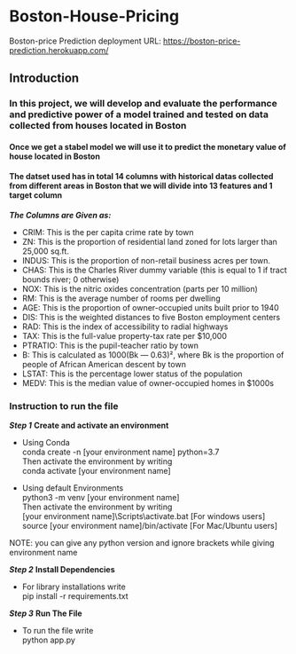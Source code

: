 # Boston-House-Pricing
Boston-price Prediction deployment URL: https://boston-price-prediction.herokuapp.com/

## Introduction

### In this project, we will develop and evaluate the performance and predictive power of a model trained and tested on data collected from houses located in Boston

#### Once we get a stabel model we will use it to predict the monetary value of house located in Boston

#### The datset used has in total 14 columns with historical datas collected from different areas in Boston that we will divide into 13 features and 1 target column

***The Columns are Given as:***
- CRIM: This is the per capita crime rate by town
- ZN: This is the proportion of residential land zoned for lots larger than 25,000 sq.ft.
- INDUS: This is the proportion of non-retail business acres per town.
- CHAS: This is the Charles River dummy variable (this is equal to 1 if tract bounds river; 0 otherwise)
- NOX: This is the nitric oxides concentration (parts per 10 million)
- RM: This is the average number of rooms per dwelling
- AGE: This is the proportion of owner-occupied units built prior to 1940
- DIS: This is the weighted distances to five Boston employment centers
- RAD: This is the index of accessibility to radial highways
- TAX: This is the full-value property-tax rate per  \$10,000
- PTRATIO: This is the pupil-teacher ratio by town
- B: This is calculated as 1000(Bk — 0.63)², where Bk is the proportion of people of African American descent by town
- LSTAT: This is the percentage lower status of the population
- MEDV: This is the median value of owner-occupied homes in $1000s

### Instruction to run the file
***Step 1***
**Create and activate an environment**
- Using Conda <br>
conda create -n [your environment name] python=3.7 <br>
Then activate the environment by writing <br>
conda activate [your environment name] <br>

- Using default Environments <br>
python3 -m venv [your environment name] <br>
Then activate the environment by writing <br>
[your environment name]\Scripts\activate.bat [For windows users] <br>
source [your environment name]/bin/activate [For Mac/Ubuntu users] <br>

NOTE: you can give any python version and ignore brackets while giving environment name

***Step 2***
**Install Dependencies**
- For library installations  write <br>
pip install -r requirements.txt 

***Step 3***
**Run The File**
- To run the file write <br>
python app.py
